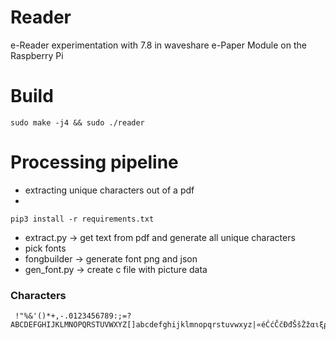 # Reader
e-Reader experimentation with 7.8 in  waveshare e-Paper Module on the Raspberry Pi


# Build
```
sudo make -j4 && sudo ./reader
```

# Processing pipeline
- extracting unique characters out of a pdf
- 
```
pip3 install -r requirements.txt
```
* extract.py -> get text from pdf and generate all unique characters
* pick fonts
* fongbuilder -> generate font png and json
* gen_font.py -> create c file with picture data

### Characters
```
 !"%&'()*+,-.0123456789:;=?ABCDEFGHIJKLMNOPQRSTUVWXYZ[]abcdefghijklmnopqrstuvwxyz|«éĆćČčĐđŠšŽžαιξρστχДНПРХабвгдезийклмнопрстуфцчшыьяјњ„•
 ```